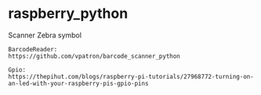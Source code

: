 # raspberry_python
Scanner Zebra symbol

    BarcodeReader:
    https://github.com/vpatron/barcode_scanner_python

    Gpio:
    https://thepihut.com/blogs/raspberry-pi-tutorials/27968772-turning-on-an-led-with-your-raspberry-pis-gpio-pins
